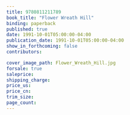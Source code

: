 ```yaml
---
title: 9780811211789
book_title: "Flower Wreath Hill"
binding: paperback
published: true
date: 1991-10-01T05:00:00-04:00
publication_date: 1991-10-01T05:00:00-04:00
show_in_forthcoming: false
contributors:

cover_image_path: Flower_Wreath_Hill.jpg
forsale: true
saleprice:
shipping_charge:
price_us:
price_cn:
trim_size:
page_count:
---
```


